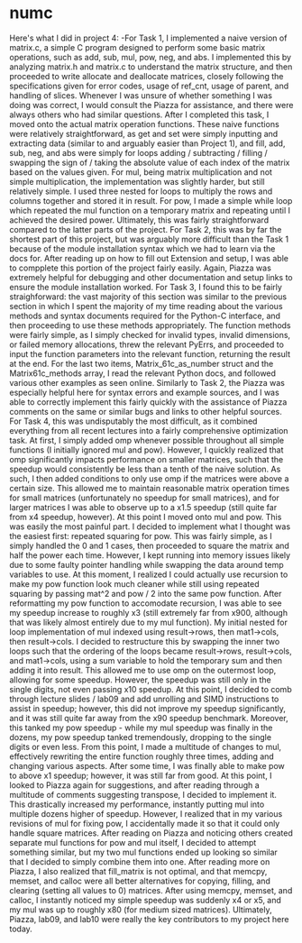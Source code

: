 # numc

Here's what I did in project 4:
-For Task 1, I implemented a naive version of matrix.c, a simple C program designed to perform some basic matrix operations, such as add, sub, mul, pow, neg, and abs. I implemented this by analyzing matrix.h and matrix.c to understand the matrix structure, and then proceeded to write allocate and deallocate matrices, closely following the specifications given for error codes, usage of ref_cnt, usage of parent, and handling of slices. Whenever I was unsure of whether something I was doing was correct, I would consult the Piazza for assistance, and there were always others who had similar questions. After I completed this task, I moved onto the actual matrix operation functions. These naive functions were relatively straightforward, as get and set were simply inputting and extracting data (similar to and arguably easier than Project 1), and fill, add, sub, neg, and abs were simply for loops adding / subtracting / filling / swapping the sign of / taking the absolute value of each index of the matrix based on the values given. For mul, being matrix multiplication and not simple multiplication, the implementation was slightly harder, but still relatively simple. I used three nested for loops to multiply the rows and columns together and stored it in result. For pow, I made a simple while loop which repeated the mul function on a temporary matrix and repeating until I achieved the desired power. Ultimately, this was fairly straightforward compared to the latter parts of the project. For Task 2, this was by far the shortest part of this project, but was arguably more difficult than the Task 1 because of the module installation syntax which we had to learn via the docs for. After reading up on how to fill out Extension and setup, I was able to compplete this portion of the project fairly easily. Again, Piazza was extremely helpful for debugging and other documentation and setup links to ensure the module installation worked. For Task 3, I found this to be fairly straighforward: the vast majority of this section was similar to the previous section in which I spent the majority of my time reading about the various methods and syntax documents required for the Python-C interface, and then proceeding to use these methods appropriately. The function methods were fairly simple, as I simply checked for invalid types, invalid dimensions, or failed memory allocations, threw the relevant PyErrs, and proceeded to input the function parameters into the relevant function, returning the result at the end. For the last two items, Matrix_61c_as_number struct and the Matrix61c_methods array, I read the relevant Python docs, and followed various other examples as seen online. Similarly to Task 2, the Piazza was especially helpful here for syntax errors and example sources, and I was able to correctly implement this fairly quickly with the assistance of Piazza comments on the same or similar bugs and links to other helpful sources. For Task 4, this was undisputably the most difficult, as it combined everything from all recent lectures into a fairly comprehensive optimization task. At first, I simply added omp whenever possible throughout all simple functions (I initially ignored mul and pow). However, I quickly realized that omp significantly impacts performance on smaller matrices, such that the speedup would consistently be less than a tenth of the naive solution. As such, I then added conditions to only use omp if the matrices were above a certain size. This allowed me to maintain reasonable matrix operation times for small matrices (unfortunately no speedup for small matrices), and for larger matrices I was able to observe up to a x1.5 speedup (still quite far from x4 speedup, however). At this point I moved onto mul and pow. This was easily the most painful part. I decided to implement what I thought was the easiest first: repeated squaring for pow. This was fairly simple, as I simply handled the 0 and 1 cases, then proceeded to square the matrix and half the power each time. However, I kept running into memory issues likely due to some faulty pointer handling while swapping the data around temp variables to use. At this moment, I realized I could actually use recursion to make my pow function look much cleaner while still using repeated squaring by passing mat^2 and pow / 2 into the same pow function. After reformatting my pow function to accomodate recursion, I was able to see my speedup increase to roughly x3 (still extremely far from x900, although that was likely almost entirely due to my mul function). My initial nested for loop implementation of mul indexed using result->rows, then mat1->cols, then result->cols. I decided to restructure this by swapping the inner two loops such that the ordering of the loops became result->rows, result->cols, and mat1->cols, using a sum variable to hold the temporary sum and then adding it into result. This allowed me to use omp on the outermost loop, allowing for some speedup. However, the speedup was still only in the single digits, not even passing x10 speedup. At this point, I decided to comb through lecture slides / lab09 and add unrolling and SIMD instructions to assist in speedup; however, this did not improve my speedup significantly, and it was still quite far away from the x90 speedup benchmark. Moreover, this tanked my pow speedup - while my mul speedup was finally in the dozens, my pow speedup tanked tremendously, dropping to the single digits or even less. From this point, I made a multitude of changes to mul, effectively rewriting the entire function roughly three times, adding and changing various aspects. After some time, I was finally able to make pow to above x1 speedup; however, it was still far from good. At this point, I looked to Piazza again for suggestions, and after reading through a multitude of comments suggesting transpose, I decided to implement it. This drastically increased my performance, instantly putting mul into multiple dozens higher of speedup. However, I realized that in my various revisions of mul for fixing pow, I accidentally made it so that it could only handle square matrices. After reading on Piazza and noticing others created separate mul functions for pow and mul itself, I decided to attempt something similar, but my two mul functions ended up looking so similar that I decided to simply combine them into one. After reading more on Piazza, I also realized that fill_matrix is not optimal, and that memcpy, memset, and calloc were all better alternatives for copying, filling, and clearing (setting all values to 0) matrices. After using memcpy, memset, and calloc, I instantly noticed my simple speedup was suddenly x4 or x5, and my mul was up to roughly x80 (for medium sized matrices). Ultimately, Piazza, lab09, and lab10 were really the key contributors to my project here today.
